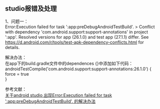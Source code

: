 
## studio报错及处理     

1、问题一：       
Error:Execution failed for task ':app:preDebugAndroidTestBuild'. > Conflict with dependency 'com.android.support:support-annotations' in project ':app'. Resolved versions for app (26.1.0) and test app (27.1.1) differ. See https://d.android.com/r/tools/test-apk-dependency-conflicts.html for details.

解决办法：      
在app下的build.gradle文件中的dependences {}中添加如下代码：       
    androidTestCompile('com.android.support:support-annotations:26.1.0') {         
        force = true         
    }        
    
参考文献：       
[关于android studio 出现Error:Execution failed for task ':app:preDebugAndroidTestBuild'. 的解决办法](https://blog.csdn.net/fighting_2017/article/details/80244982)


